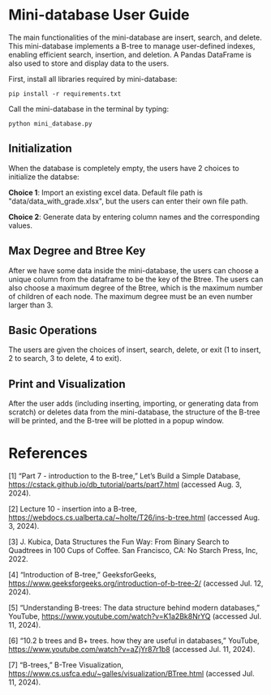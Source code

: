 # Mini-database User Guide
The main functionalities of the mini-database are insert, search, and delete. This mini-database implements a B-tree to manage user-defined indexes, enabling efficient search, insertion, and deletion. A Pandas DataFrame is also used to store and display data to the users.

First, install all libraries required by mini-database:
```
pip install -r requirements.txt
```
Call the mini-database in the terminal by typing: 
```
python mini_database.py
```
## Initialization
When the database is completely empty, the users have 2 choices to initialize the databse:

**Choice 1**: Import an existing excel data. Default file path is "data/data_with_grade.xlsx", but the users can enter their own file path. 

**Choice 2**: Generate data by entering column names and the corresponding values.

## Max Degree and Btree Key
After we have some data inside the mini-database, the users can choose a unique column from the dataframe to be the key of the Btree. The users can also choose a maximum degree of the Btree, which is the maximum number of children of each node. The maximum degree must be an even number larger than 3.

## Basic Operations 
The users are given the choices of insert, search, delete, or exit (1 to insert, 2 to search, 3 to delete, 4 to exit).

## Print and Visualization
After the user adds (including inserting, importing, or generating data from scratch) or deletes data from the mini-database, the structure of the B-tree will be printed, and the B-tree will be plotted in a popup window.

# References 
[1] “Part 7 - introduction to the B-tree,” Let’s Build a Simple Database, https://cstack.github.io/db_tutorial/parts/part7.html (accessed Aug. 3, 2024). <p>
[2] Lecture 10 - insertion into a B-tree, https://webdocs.cs.ualberta.ca/~holte/T26/ins-b-tree.html (accessed Aug. 3, 2024). <p> 
[3] J. Kubica, Data Structures the Fun Way: From Binary Search to Quadtrees in 100 Cups of Coffee. San Francisco, CA: No Starch Press, Inc, 2022. <p>
[4] “Introduction of B-tree,” GeeksforGeeks, https://www.geeksforgeeks.org/introduction-of-b-tree-2/ (accessed Jul. 12, 2024). <p>
[5] “Understanding B-trees: The data structure behind modern databases,” YouTube, https://www.youtube.com/watch?v=K1a2Bk8NrYQ (accessed Jul. 11, 2024). <p>
[6] “10.2 b trees and B+ trees. how they are useful in databases,” YouTube, https://www.youtube.com/watch?v=aZjYr87r1b8 (accessed Jul. 11, 2024). <p>
[7] “B-trees,” B-Tree Visualization, https://www.cs.usfca.edu/~galles/visualization/BTree.html (accessed Jul. 11, 2024). <p>

